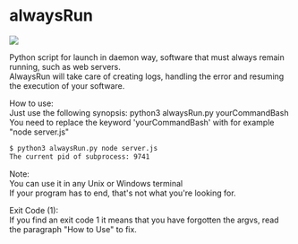 # alwaysRun
[![](https://img.shields.io/npm/l/unique-names-generator.svg)](https://github.com/andreasonny83/unique-names-generator/blob/master/LICENSE)

Python script for launch in daemon way, software that must always remain running, such as web servers.<br/>
AlwaysRun will take care of creating logs, handling the error and resuming the execution of your software.<br/>


How to use:<br/>
Just use the following synopsis:      python3 alwaysRun.py yourCommandBash <br/>
You need to replace the keyword 'yourCommandBash' with for example "node server.js"<br/>

```sh
$ python3 alwaysRun.py node server.js
The current pid of subprocess: 9741
```

Note:<br/>
You can use it in any Unix or Windows terminal<br/>
If your program has to end, that's not what you're looking for.<br/>

Exit Code (1): <br/>
If you find an exit code 1 it means that you have forgotten the argvs, read the paragraph "How to Use" to fix.</br>   
